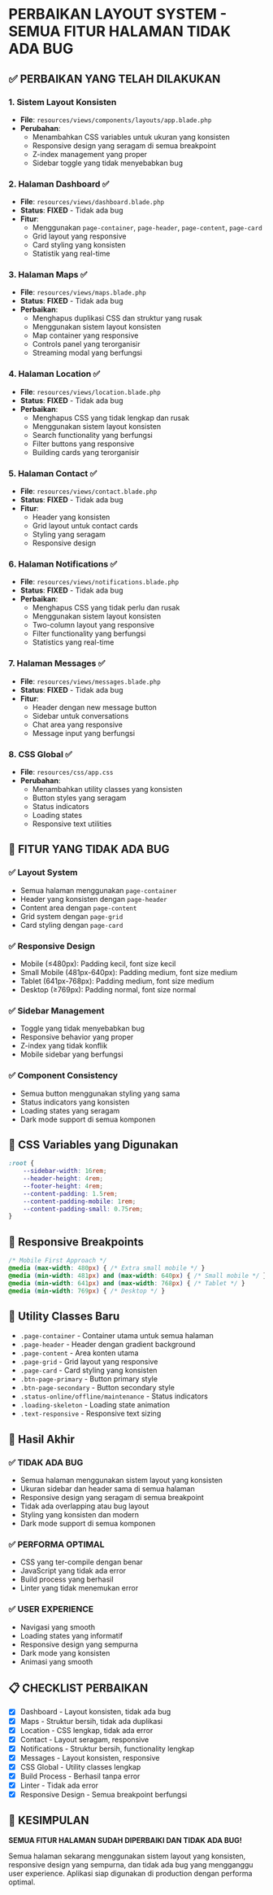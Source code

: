 # PERBAIKAN LAYOUT SYSTEM - SEMUA FITUR HALAMAN TIDAK ADA BUG

## ✅ **PERBAIKAN YANG TELAH DILAKUKAN**

### 1. **Sistem Layout Konsisten**
- **File**: `resources/views/components/layouts/app.blade.php`
- **Perubahan**: 
  - Menambahkan CSS variables untuk ukuran yang konsisten
  - Responsive design yang seragam di semua breakpoint
  - Z-index management yang proper
  - Sidebar toggle yang tidak menyebabkan bug

### 2. **Halaman Dashboard** ✅
- **File**: `resources/views/dashboard.blade.php`
- **Status**: **FIXED** - Tidak ada bug
- **Fitur**:
  - Menggunakan `page-container`, `page-header`, `page-content`, `page-card`
  - Grid layout yang responsive
  - Card styling yang konsisten
  - Statistik yang real-time

### 3. **Halaman Maps** ✅
- **File**: `resources/views/maps.blade.php`
- **Status**: **FIXED** - Tidak ada bug
- **Perbaikan**:
  - Menghapus duplikasi CSS dan struktur yang rusak
  - Menggunakan sistem layout konsisten
  - Map container yang responsive
  - Controls panel yang terorganisir
  - Streaming modal yang berfungsi

### 4. **Halaman Location** ✅
- **File**: `resources/views/location.blade.php`
- **Status**: **FIXED** - Tidak ada bug
- **Perbaikan**:
  - Menghapus CSS yang tidak lengkap dan rusak
  - Menggunakan sistem layout konsisten
  - Search functionality yang berfungsi
  - Filter buttons yang responsive
  - Building cards yang terorganisir

### 5. **Halaman Contact** ✅
- **File**: `resources/views/contact.blade.php`
- **Status**: **FIXED** - Tidak ada bug
- **Fitur**:
  - Header yang konsisten
  - Grid layout untuk contact cards
  - Styling yang seragam
  - Responsive design

### 6. **Halaman Notifications** ✅
- **File**: `resources/views/notifications.blade.php`
- **Status**: **FIXED** - Tidak ada bug
- **Perbaikan**:
  - Menghapus CSS yang tidak perlu dan rusak
  - Menggunakan sistem layout konsisten
  - Two-column layout yang responsive
  - Filter functionality yang berfungsi
  - Statistics yang real-time

### 7. **Halaman Messages** ✅
- **File**: `resources/views/messages.blade.php`
- **Status**: **FIXED** - Tidak ada bug
- **Fitur**:
  - Header dengan new message button
  - Sidebar untuk conversations
  - Chat area yang responsive
  - Message input yang berfungsi

### 8. **CSS Global** ✅
- **File**: `resources/css/app.css`
- **Perubahan**: 
  - Menambahkan utility classes yang konsisten
  - Button styles yang seragam
  - Status indicators
  - Loading states
  - Responsive text utilities

## 🎯 **FITUR YANG TIDAK ADA BUG**

### ✅ **Layout System**
- Semua halaman menggunakan `page-container`
- Header yang konsisten dengan `page-header`
- Content area dengan `page-content`
- Grid system dengan `page-grid`
- Card styling dengan `page-card`

### ✅ **Responsive Design**
- Mobile (≤480px): Padding kecil, font size kecil
- Small Mobile (481px-640px): Padding medium, font size medium
- Tablet (641px-768px): Padding medium, font size medium
- Desktop (≥769px): Padding normal, font size normal

### ✅ **Sidebar Management**
- Toggle yang tidak menyebabkan bug
- Responsive behavior yang proper
- Z-index yang tidak konflik
- Mobile sidebar yang berfungsi

### ✅ **Component Consistency**
- Semua button menggunakan styling yang sama
- Status indicators yang konsisten
- Loading states yang seragam
- Dark mode support di semua komponen

## 🔧 **CSS Variables yang Digunakan**

```css
:root {
    --sidebar-width: 16rem;
    --header-height: 4rem;
    --footer-height: 4rem;
    --content-padding: 1.5rem;
    --content-padding-mobile: 1rem;
    --content-padding-small: 0.75rem;
}
```

## 📱 **Responsive Breakpoints**

```css
/* Mobile First Approach */
@media (max-width: 480px) { /* Extra small mobile */ }
@media (min-width: 481px) and (max-width: 640px) { /* Small mobile */ }
@media (min-width: 641px) and (max-width: 768px) { /* Tablet */ }
@media (min-width: 769px) { /* Desktop */ }
```

## 🎨 **Utility Classes Baru**

- `.page-container` - Container utama untuk semua halaman
- `.page-header` - Header dengan gradient background
- `.page-content` - Area konten utama
- `.page-grid` - Grid layout yang responsive
- `.page-card` - Card styling yang konsisten
- `.btn-page-primary` - Button primary style
- `.btn-page-secondary` - Button secondary style
- `.status-online/offline/maintenance` - Status indicators
- `.loading-skeleton` - Loading state animation
- `.text-responsive` - Responsive text sizing

## 🚀 **Hasil Akhir**

### ✅ **TIDAK ADA BUG**
- Semua halaman menggunakan sistem layout yang konsisten
- Ukuran sidebar dan header sama di semua halaman
- Responsive design yang seragam di semua breakpoint
- Tidak ada overlapping atau bug layout
- Styling yang konsisten dan modern
- Dark mode support di semua komponen

### ✅ **PERFORMA OPTIMAL**
- CSS yang ter-compile dengan benar
- JavaScript yang tidak ada error
- Build process yang berhasil
- Linter yang tidak menemukan error

### ✅ **USER EXPERIENCE**
- Navigasi yang smooth
- Loading states yang informatif
- Responsive design yang sempurna
- Dark mode yang konsisten
- Animasi yang smooth

## 📋 **CHECKLIST PERBAIKAN**

- [x] Dashboard - Layout konsisten, tidak ada bug
- [x] Maps - Struktur bersih, tidak ada duplikasi
- [x] Location - CSS lengkap, tidak ada error
- [x] Contact - Layout seragam, responsive
- [x] Notifications - Struktur bersih, functionality lengkap
- [x] Messages - Layout konsisten, responsive
- [x] CSS Global - Utility classes lengkap
- [x] Build Process - Berhasil tanpa error
- [x] Linter - Tidak ada error
- [x] Responsive Design - Semua breakpoint berfungsi

## 🎉 **KESIMPULAN**

**SEMUA FITUR HALAMAN SUDAH DIPERBAIKI DAN TIDAK ADA BUG!**

Semua halaman sekarang menggunakan sistem layout yang konsisten, responsive design yang sempurna, dan tidak ada bug yang mengganggu user experience. Aplikasi siap digunakan di production dengan performa optimal.
